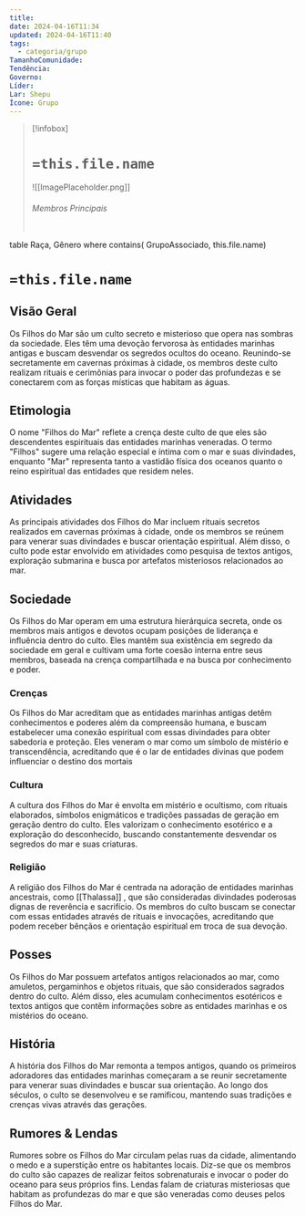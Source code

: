 ```yaml
---
title: 
date: 2024-04-16T11:34
updated: 2024-04-16T11:40
tags:
  - categoria/grupo
TamanhoComunidade: 
Tendência: 
Governo: 
Líder: 
Lar: Shepu
Ícone: Grupo
---
```


> [!infobox]
> # `=this.file.name`
> ![[ImagePlaceholder.png]]
> ###### Membros Principais
> ```dataview
table Raça, Gênero
where contains( GrupoAssociado, this.file.name)

# `=this.file.name`
## Visão Geral

Os Filhos do Mar são um culto secreto e misterioso que opera nas sombras da sociedade. Eles têm uma devoção fervorosa às entidades marinhas antigas e buscam desvendar os segredos ocultos do oceano. Reunindo-se secretamente em cavernas próximas à cidade, os membros deste culto realizam rituais e cerimônias para invocar o poder das profundezas e se conectarem com as forças místicas que habitam as águas.

## Etimologia

O nome "Filhos do Mar" reflete a crença deste culto de que eles são descendentes espirituais das entidades marinhas veneradas. O termo "Filhos" sugere uma relação especial e íntima com o mar e suas divindades, enquanto "Mar" representa tanto a vastidão física dos oceanos quanto o reino espiritual das entidades que residem neles.

## Atividades

As principais atividades dos Filhos do Mar incluem rituais secretos realizados em cavernas próximas à cidade, onde os membros se reúnem para venerar suas divindades e buscar orientação espiritual. Além disso, o culto pode estar envolvido em atividades como pesquisa de textos antigos, exploração submarina e busca por artefatos misteriosos relacionados ao mar.

## Sociedade

Os Filhos do Mar operam em uma estrutura hierárquica secreta, onde os membros mais antigos e devotos ocupam posições de liderança e influência dentro do culto. Eles mantêm sua existência em segredo da sociedade em geral e cultivam uma forte coesão interna entre seus membros, baseada na crença compartilhada e na busca por conhecimento e poder.

### Crenças

Os Filhos do Mar acreditam que as entidades marinhas antigas detêm conhecimentos e poderes além da compreensão humana, e buscam estabelecer uma conexão espiritual com essas divindades para obter sabedoria e proteção. Eles veneram o mar como um símbolo de mistério e transcendência, acreditando que é o lar de entidades divinas que podem influenciar o destino dos mortais

### Cultura

A cultura dos Filhos do Mar é envolta em mistério e ocultismo, com rituais elaborados, símbolos enigmáticos e tradições passadas de geração em geração dentro do culto. Eles valorizam o conhecimento esotérico e a exploração do desconhecido, buscando constantemente desvendar os segredos do mar e suas criaturas.

### Religião

A religião dos Filhos do Mar é centrada na adoração de entidades marinhas ancestrais, como [[Thalassa]] , que são consideradas divindades poderosas dignas de reverência e sacrifício. Os membros do culto buscam se conectar com essas entidades através de rituais e invocações, acreditando que podem receber bênçãos e orientação espiritual em troca de sua devoção.

## Posses

Os Filhos do Mar possuem artefatos antigos relacionados ao mar, como amuletos, pergaminhos e objetos rituais, que são considerados sagrados dentro do culto. Além disso, eles acumulam conhecimentos esotéricos e textos antigos que contêm informações sobre as entidades marinhas e os mistérios do oceano.

## História

A história dos Filhos do Mar remonta a tempos antigos, quando os primeiros adoradores das entidades marinhas começaram a se reunir secretamente para venerar suas divindades e buscar sua orientação. Ao longo dos séculos, o culto se desenvolveu e se ramificou, mantendo suas tradições e crenças vivas através das gerações.

## Rumores & Lendas

Rumores sobre os Filhos do Mar circulam pelas ruas da cidade, alimentando o medo e a superstição entre os habitantes locais. Diz-se que os membros do culto são capazes de realizar feitos sobrenaturais e invocar o poder do oceano para seus próprios fins. Lendas falam de criaturas misteriosas que habitam as profundezas do mar e que são veneradas como deuses pelos Filhos do Mar.



